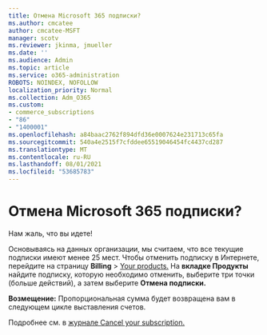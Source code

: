 ```yaml
---
title: Отмена Microsoft 365 подписки?
ms.author: cmcatee
author: cmcatee-MSFT
manager: scotv
ms.reviewer: jkinma, jmueller
ms.date: ''
ms.audience: Admin
ms.topic: article
ms.service: o365-administration
ROBOTS: NOINDEX, NOFOLLOW
localization_priority: Normal
ms.collection: Adm_O365
ms.custom:
- commerce_subscriptions
- "86"
- "1400001"
ms.openlocfilehash: a84baac2762f894dfd36e0007624e231713c65fa
ms.sourcegitcommit: 540a4e2515f7cfddee65519046454fc4437cd287
ms.translationtype: MT
ms.contentlocale: ru-RU
ms.lasthandoff: 08/01/2021
ms.locfileid: "53685783"
---
```

# <a name="canceling-your-microsoft-365-subscription"></a>Отмена Microsoft 365 подписки?

Нам жаль, что вы идете!
  
Основываясь на данных организации, мы считаем, что все текущие подписки имеют менее 25 мест. Чтобы отменить подписку в Интернете, перейдите на страницу **Billing** \> [Your products.](https://go.microsoft.com/fwlink/p/?linkid=842054) На **вкладке Продукты** найдите подписку, которую необходимо отменить, выберите три точки (больше действий), а затем выберите **Отмена подписки.**
  
**Возмещение:** Пропорциональная сумма будет возвращена вам в следующем цикле выставления счетов.

Подробнее см. в [журнале Cancel your subscription.](/microsoft-365/commerce/subscriptions/cancel-your-subscription)